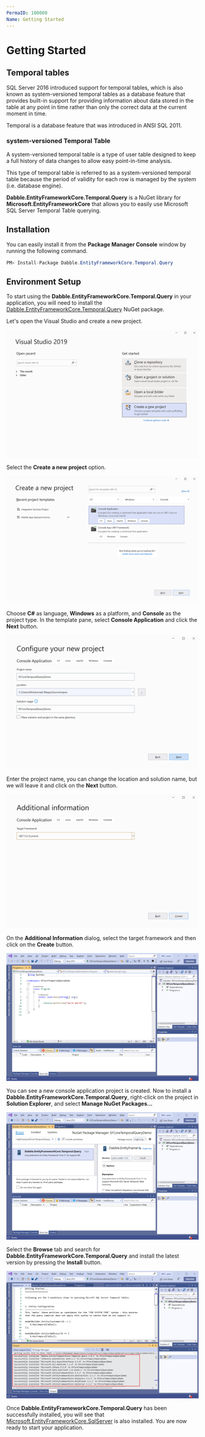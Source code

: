 ```yaml
---
PermaID: 100000
Name: Getting Started
---
```


# Getting Started

## Temporal tables

SQL Server 2016 introduced support for temporal tables, which is also known as system-versioned temporal tables as a database feature that provides built-in support for providing information about data stored in the table at any point in time rather than only the correct data at the current moment in time.

Temporal is a database feature that was introduced in ANSI SQL 2011.

### system-versioned Temporal Table

A system-versioned temporal table is a type of user table designed to keep a full history of data changes to allow easy point-in-time analysis. 

This type of temporal table is referred to as a system-versioned temporal table because the period of validity for each row is managed by the system (i.e. database engine).

**Dabble.EntityFrameworkCore.Temporal.Query** is a NuGet library for **Microsoft.EntityFrameworkCore** that allows you to easily use Microsoft SQL Server Temporal Table querying.

## Installation

You can easily install it from the **Package Manager Console** window by running the following command.

```csharp
PM> Install-Package Dabble.EntityFrameworkCore.Temporal.Query
```

## Environment Setup

To start using the **Dabble.EntityFrameworkCore.Temporal.Query** in your application, you will need to install the [Dabble.EntityFrameworkCore.Temporal.Query](https://www.nuget.org/packages/Dabble.EntityFrameworkCore.Temporal.Query) NuGet package.

Let's open the Visual Studio and create a new project.

<img src="images/setup-1.png" alt="Create a new project">

Select the **Create a new project** option.

<img src="images/setup-2.png" alt="Select Console Application template">

Choose **C#** as language, **Windows** as a platform, and **Console** as the project type. In the template pane, select **Console Application** and click the **Next** button.

<img src="images/setup-3.png" alt="Configure your new project">

Enter the project name, you can change the location and solution name, but we will leave it and click on the **Next** button.  

<img src="images/setup-4.png" alt="Additional Information">

On the **Additional Information** dialog, select the target framework and then click on the **Create** button.  

<img src="images/setup-5.png" alt="Console Application created">

You can see a new console application project is created. Now to install a **Dabble.EntityFrameworkCore.Temporal.Query**, right-click on the project in **Solution Explorer**, and select **Manage NuGet Packages...**

<img src="images/setup-6.png" alt="Install Dabble.EntityFrameworkCore.Temporal.Query">

Select the **Browse** tab and search for **Dabble.EntityFrameworkCore.Temporal.Query** and install the latest version by pressing the **Install** button. 

<img src="images/setup-7.png" alt="Dabble.EntityFrameworkCore.Temporal.Query installed successfully">

Once **Dabble.EntityFrameworkCore.Temporal.Query** has been successfully installed, you will see that [Microsoft.EntityFrameworkCore.SqlServer](https://www.nuget.org/packages/Microsoft.EntityFrameworkCore.SqlServer) is also installed. You are now ready to start your application.
